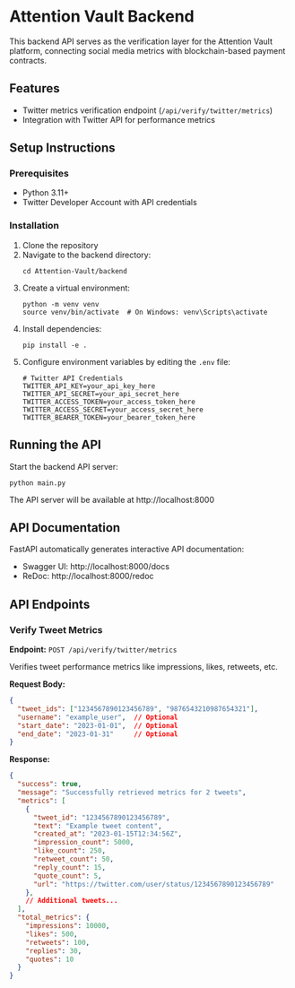 # Attention Vault Backend

This backend API serves as the verification layer for the Attention Vault platform, connecting social media metrics with blockchain-based payment contracts.

## Features

- Twitter metrics verification endpoint (`/api/verify/twitter/metrics`)
- Integration with Twitter API for performance metrics

## Setup Instructions

### Prerequisites

- Python 3.11+
- Twitter Developer Account with API credentials

### Installation

1. Clone the repository
2. Navigate to the backend directory:
   ```
   cd Attention-Vault/backend
   ```
3. Create a virtual environment:
   ```
   python -m venv venv
   source venv/bin/activate  # On Windows: venv\Scripts\activate
   ```
4. Install dependencies:
   ```
   pip install -e .
   ```
5. Configure environment variables by editing the `.env` file:
   ```
   # Twitter API Credentials
   TWITTER_API_KEY=your_api_key_here
   TWITTER_API_SECRET=your_api_secret_here
   TWITTER_ACCESS_TOKEN=your_access_token_here
   TWITTER_ACCESS_SECRET=your_access_secret_here
   TWITTER_BEARER_TOKEN=your_bearer_token_here
   ```

## Running the API

Start the backend API server:

```
python main.py
```

The API server will be available at http://localhost:8000

## API Documentation

FastAPI automatically generates interactive API documentation:

- Swagger UI: http://localhost:8000/docs
- ReDoc: http://localhost:8000/redoc

## API Endpoints

### Verify Tweet Metrics

**Endpoint:** `POST /api/verify/twitter/metrics`

Verifies tweet performance metrics like impressions, likes, retweets, etc.

**Request Body:**
```json
{
  "tweet_ids": ["1234567890123456789", "9876543210987654321"],
  "username": "example_user",  // Optional
  "start_date": "2023-01-01",  // Optional
  "end_date": "2023-01-31"     // Optional
}
```

**Response:**
```json
{
  "success": true,
  "message": "Successfully retrieved metrics for 2 tweets",
  "metrics": [
    {
      "tweet_id": "1234567890123456789",
      "text": "Example tweet content",
      "created_at": "2023-01-15T12:34:56Z",
      "impression_count": 5000,
      "like_count": 250,
      "retweet_count": 50,
      "reply_count": 15,
      "quote_count": 5,
      "url": "https://twitter.com/user/status/1234567890123456789"
    },
    // Additional tweets...
  ],
  "total_metrics": {
    "impressions": 10000,
    "likes": 500,
    "retweets": 100,
    "replies": 30,
    "quotes": 10
  }
}
```